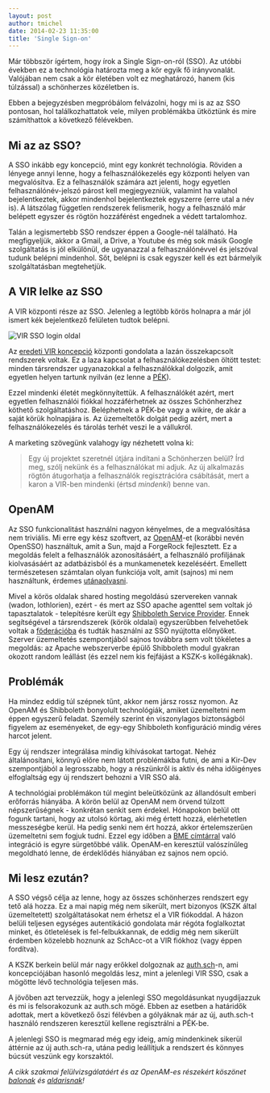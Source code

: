 ```yaml
---
layout: post
author: tmichel
date: 2014-02-23 11:35:00
title: 'Single Sign-on'
---
```


Már többször ígértem, hogy írok a Single Sign-on-ról (SSO). Az utóbbi években ez a technológia határozta meg a kör egyik fő irányvonalát. Valójában nem csak a kör életében volt ez meghatározó, hanem (kis túlzással) a schönherzes közéletben is.

Ebben a bejegyzésben megpróbálom felvázolni, hogy mi is az az SSO pontosan, hol találkozhattatok vele, milyen problémákba ütköztünk és mire számíthattok a következő félévekben.

## Mi az az SSO?

A SSO inkább egy koncepció, mint egy konkrét technológia. Röviden a lényege annyi lenne, hogy a felhasználókezelés egy központi helyen van megvalósítva. Ez a felhasználók számára azt jelenti, hogy egyetlen felhasználónév-jelszó párost kell megjegyezniük, valamint ha valahol bejelentkeztek, akkor mindenhol bejelentkeztek egyszerre (erre utal a név is). A látszólag független rendszerek felismerik, hogy a felhasználó már belépett egyszer és rögtön hozzáférést engednek a védett tartalomhoz.

Talán a legismertebb SSO rendszer éppen a Google-nél található. Ha megfigyeljük, akkor a Gmail, a Drive, a Youtube és még sok másik Google szolgáltatás is jól elkülönül, de ugyanazzal a felhasználónévvel és jelszóval tudunk belépni mindenhol. Sőt, belépni is csak egyszer kell és ezt bármelyik szolgáltatásban megtehetjük.

## A VIR lelke az SSO

A VIR központi része az SSO. Jelenleg a legtöbb körös holnapra a már jól ismert kék bejelentkező felületen tudtok belépni.

![VIR SSO login oldal](https://warp.sch.bme.hu/img/blobs/redirect/eyJfcmFpbHMiOnsibWVzc2FnZSI6IkJBaHBMUT09IiwiZXhwIjpudWxsLCJwdXIiOiJibG9iX2lkIn19--0fcca74443f7fc3427e775f291cb4a750c242388/2014-02-23-sso-vir-login.jpg)

Az [eredeti VIR koncepció](/post/2014-01-23-pek-jelen-es-jovo-i) központi gondolata a lazán összekapcsolt rendszerek voltak. Ez a laza kapcsolat a felhasználókezelésben öltött testet: minden társrendszer ugyanazokkal a felhasználókkal dolgozik, amit egyetlen helyen tartunk nyilván (ez lenne a [PÉK](https://profil.sch.bme.hu)).

Ezzel mindenki életét megkönnyítettük. A felhasználókét azért, mert egyetlen felhasználói fiókkal hozzáférhetnek az összes Schönherzhez köthető szolgáltatáshoz. Beléphetnek a PÉK-be vagy a wikire, de akár a saját körük holnapjára is. Az üzemeltetők dolgát pedig azért, mert a felhasználókezelés és tárolás terhét veszi le a vállukról.

A marketing szövegünk valahogy így nézhetett volna ki:

> Egy új projektet szeretnél útjára indítani a Schönherzen belül? Írd meg, szólj nekünk és a felhasználókat mi adjuk. Az új alkalmazás rögtön átugorhatja a felhasználók regisztrációra csábítását, mert a karon a VIR-ben mindenki (értsd _mindenki_) benne van.

## OpenAM

Az SSO funkcionalitást használni nagyon kényelmes, de a megvalósítása nem triviális. Mi erre egy kész szoftvert, az [OpenAM](http://openam.forgerock.org/)-et (korábbi nevén OpenSSO) használtuk, amit a Sun, majd a ForgeRock fejlesztett. Ez a megoldás felelt a felhasználók azonosításáért, a felhasználó profiljának kiolvasásáért az adatbázisból és a munkamenetek kezeléséért. Emellett természetesen számtalan olyan funkciója volt, amit (sajnos) mi nem használtunk, érdemes [utánaolvasni](http://forgerock.com/products/open-identity-stack/openam/).

Mivel a körös oldalak shared hosting megoldású szervereken vannak (wadon, lothlorien), ezért - és mert az SSO apache agenttel sem voltak jó tapasztalatok - telepítésre került egy [Shibboleth Service Provider](http://shibboleth.net/products/service-provider.html). Ennek segítségével a társrendszerek (körök oldalai) egyszerűbben felvehetőek voltak a [föderációba](https://wiki.niif.hu/index.php?title=F%C3%B6der%C3%A1ci%C3%B3) és tudták használni az SSO nyújtotta előnyöket. Szerver üzemeltetés szempontjából sajnos továbbra sem volt tökéletes a megoldás: az Apache webszerverbe épülő Shibboleth modul gyakran okozott random leállást (és ezzel nem kis fejfájást a KSZK-s kollégáknak).

## Problémák

Ha mindez eddig túl szépnek tűnt, akkor nem jársz rossz nyomon. Az OpenAM és Shibboleth bonyolult technológiák, amiket üzemeltetni nem éppen egyszerű feladat. Személy szerint én viszonylagos biztonságból figyelem az eseményeket, de egy-egy Shibboleth konfiguráció mindig véres harcot jelent.

Egy új rendszer integrálása mindig kihívásokat tartogat. Nehéz általánosítani, könnyű előre nem látott problémákba futni, de ami a Kir-Dev szempontjából a legrosszabb, hogy a részünkről is aktív és néha időigényes elfoglaltság egy új rendszert behozni a VIR SSO alá.

A technológiai problémákon túl megint beleütközünk az állandósult emberi erőforrás hiányába. A körön belül az OpenAM nem örvend túlzott népszerűségnek - konkrétan senkit sem érdekel. Hónapokon belül ott fogunk tartani, hogy az utolsó körtag, aki még értett hozzá, elérhetetlen messzeségbe kerül. Ha pedig senki nem ért hozzá, akkor értelemszerűen üzemeltetni sem fogjuk tudni. Ezzel egy időben a [BME címtárral](https://login.bme.hu/admin/) való integráció is egyre sürgetőbbé válik. OpenAM-en keresztül valószínűleg megoldható lenne, de érdeklődés hiányában ez sajnos nem opció.

## Mi lesz ezután?

A SSO végső célja az lenne, hogy az összes schönherzes rendszert egy tető alá hozza. Ez a mai napig még nem sikerült, mert bizonyos (KSZK által üzemeltetett) szolgáltatásokat nem érhetsz el a VIR fiókoddal. A házon belüli teljesen egységes autentikáció gondolata már régóta foglalkoztat minket, és ötletelések is fel-felbukkannak, de eddig még nem sikerült érdemben közelebb hoznunk az SchAcc-ot a VIR fiókhoz (vagy éppen fordítva).

A KSZK berkein belül már nagy erőkkel dolgoznak az [auth.sch](https://git.sch.bme.hu/kszk/authsch/blob/master/README.md)-n, ami koncepciójában hasonló megoldás lesz, mint a jelenlegi VIR SSO, csak a mögötte lévő technológia teljesen más.

A jövőben azt tervezzük, hogy a jelenlegi SSO megoldásunkat nyugdíjazzuk és mi is felsorakozunk az auth.sch mögé. Ebben az esetben a határidők adottak, mert a következő őszi félévben a gólyáknak már az új, auth.sch-t használó rendszeren keresztül kellene regisztrálni a PÉK-be.

A jelenlegi SSO is megmarad még egy ideig, amíg mindenkinek sikerül áttérnie az új auth.sch-ra, utána pedig leállítjuk a rendszert és könnyes búcsút veszünk egy korszaktól.

_A cikk szakmai felülvizsgálatáért és az OpenAM-es részekért köszönet [balonak](https://profile.sch.bme.hu/profile/show/uid/balo) és [aldarisnak](https://profile.sch.bme.hu/profile/show/uid/aldaris)!_
